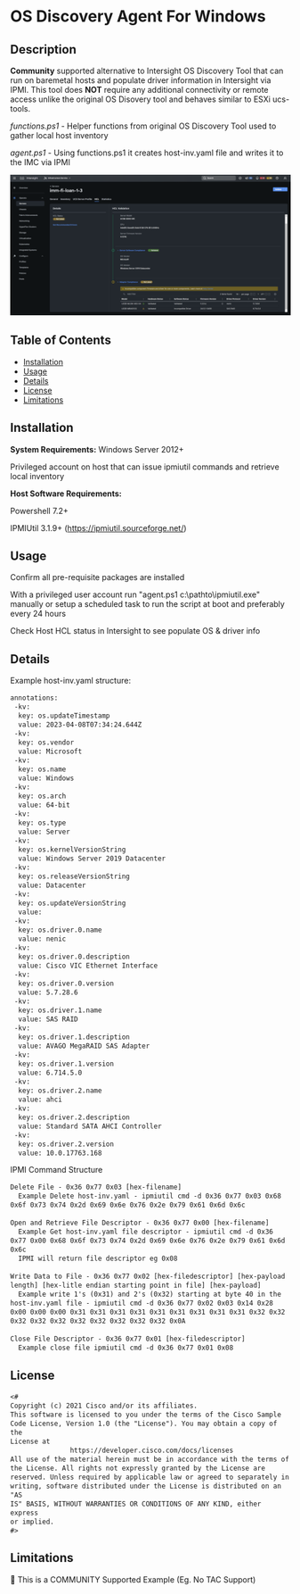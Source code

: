# OS Discovery Agent For Windows

## Description

**Community** supported alternative to Intersight OS Discovery Tool that can run on baremetal hosts and populate driver information in Intersight via IPMI.  This tool does **NOT** require any additional connectivity or remote access unlike the original OS Disovery tool and behaves similar to ESXi ucs-tools.

_functions.ps1_ - Helper functions from original OS Discovery Tool used to gather local host inventory

_agent.ps1_  - Using functions.ps1 it creates host-inv.yaml file and writes it to the IMC via IPMI

![Example Image](Readme-example.png)

## Table of Contents

- [Installation](#installation)
- [Usage](#usage)
- [Details](#details)
- [License](#license)
- [Limitations](#limitations)

## Installation
**System Requirements:**
Windows Server 2012+

Privileged account on host that can issue ipmiutil commands and retrieve local inventory


**Host Software Requirements:**

Powershell 7.2+

IPMIUtil 3.1.9+ (https://ipmiutil.sourceforge.net/)


## Usage

Confirm all pre-requisite packages are installed

With a privileged user account run "agent.ps1 c:\pathto\ipmiutil.exe" manually or setup a scheduled task to run the script at boot and preferably every 24 hours

Check Host HCL status in Intersight to see populate OS & driver info

## Details

Example host-inv.yaml structure:
```
annotations:
 -kv:
  key: os.updateTimestamp
  value: 2023-04-08T07:34:24.644Z
 -kv:
  key: os.vendor
  value: Microsoft
 -kv:
  key: os.name
  value: Windows
 -kv:
  key: os.arch
  value: 64-bit
 -kv:
  key: os.type
  value: Server
 -kv:
  key: os.kernelVersionString
  value: Windows Server 2019 Datacenter
 -kv:
  key: os.releaseVersionString
  value: Datacenter
 -kv:
  key: os.updateVersionString
  value: 
 -kv:
  key: os.driver.0.name
  value: nenic
 -kv:
  key: os.driver.0.description
  value: Cisco VIC Ethernet Interface
 -kv:
  key: os.driver.0.version
  value: 5.7.28.6
 -kv:
  key: os.driver.1.name
  value: SAS RAID
 -kv:
  key: os.driver.1.description
  value: AVAGO MegaRAID SAS Adapter
 -kv:
  key: os.driver.1.version
  value: 6.714.5.0
 -kv:
  key: os.driver.2.name
  value: ahci
 -kv:
  key: os.driver.2.description
  value: Standard SATA AHCI Controller
 -kv:
  key: os.driver.2.version
  value: 10.0.17763.168
```

IPMI Command Structure
```
Delete File - 0x36 0x77 0x03 [hex-filename]
  Example Delete host-inv.yaml - ipmiutil cmd -d 0x36 0x77 0x03 0x68 0x6f 0x73 0x74 0x2d 0x69 0x6e 0x76 0x2e 0x79 0x61 0x6d 0x6c

Open and Retrieve File Descriptor - 0x36 0x77 0x00 [hex-filename]
  Example Get host-inv.yaml file descriptor - ipmiutil cmd -d 0x36 0x77 0x00 0x68 0x6f 0x73 0x74 0x2d 0x69 0x6e 0x76 0x2e 0x79 0x61 0x6d 0x6c
  IPMI will return file descriptor eg 0x08
 
Write Data to File - 0x36 0x77 0x02 [hex-filedescriptor] [hex-payload length] [hex-litle endian starting point in file] [hex-payload]
  Example write 1's (0x31) and 2's (0x32) starting at byte 40 in the host-inv.yaml file - ipmiutil cmd -d 0x36 0x77 0x02 0x03 0x14 0x28 0x00 0x00 0x00 0x31 0x31 0x31 0x31 0x31 0x31 0x31 0x31 0x31 0x32 0x32 0x32 0x32 0x32 0x32 0x32 0x32 0x32 0x32 0x0A
  
Close File Descriptor - 0x36 0x77 0x01 [hex-filedescriptor]
  Example close file ipmiutil cmd -d 0x36 0x77 0x01 0x08
```

## License
```
<#
Copyright (c) 2021 Cisco and/or its affiliates.
This software is licensed to you under the terms of the Cisco Sample
Code License, Version 1.0 (the "License"). You may obtain a copy of the
License at
               https://developer.cisco.com/docs/licenses
All use of the material herein must be in accordance with the terms of
the License. All rights not expressly granted by the License are
reserved. Unless required by applicable law or agreed to separately in
writing, software distributed under the License is distributed on an "AS
IS" BASIS, WITHOUT WARRANTIES OR CONDITIONS OF ANY KIND, either express
or implied.
#>
```
## Limitations

🛑 This is a COMMUNITY Supported Example (Eg. No TAC Support)
